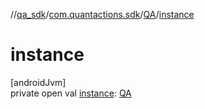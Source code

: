 //[qa_sdk](../../../index.md)/[com.quantactions.sdk](../index.md)/[QA](index.md)/[instance](instance.md)

# instance

[androidJvm]\
private open val [instance](instance.md): [QA](index.md)
